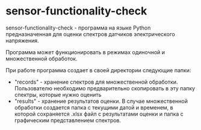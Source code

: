# sensor-functionality-check

sensor-functionality-check - программа на языке Python предназначенная для оценки спектров датчиков электрического напряжения.

Программа может функционировать в режимах одиночной и множественной обработок.

При работе программа создает в своей директории следующие папки:
- "records" - хранение спектров для множественной обработки. Пользователю необходимо предварительно скопировать в эту папку спектры, которые нужно оценить
- "results" - хранение результатов оценки. В случае множественной обработки создается папка с текущими датой и временем, в которой сохраняется .xlsx файл с результатами оценки и папка с графическим представлением спектров.
